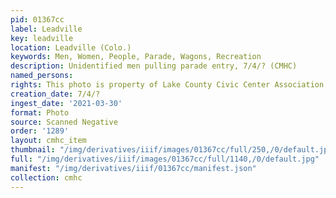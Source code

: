 ```yaml
---
pid: 01367cc
label: Leadville
key: leadville
location: Leadville (Colo.)
keywords: Men, Women, People, Parade, Wagons, Recreation
description: Unidentified men pulling parade entry, 7/4/? (CMHC)
named_persons: 
rights: This photo is property of Lake County Civic Center Association.
creation_date: 7/4/?
ingest_date: '2021-03-30'
format: Photo
source: Scanned Negative
order: '1289'
layout: cmhc_item
thumbnail: "/img/derivatives/iiif/images/01367cc/full/250,/0/default.jpg"
full: "/img/derivatives/iiif/images/01367cc/full/1140,/0/default.jpg"
manifest: "/img/derivatives/iiif/01367cc/manifest.json"
collection: cmhc
---
```

